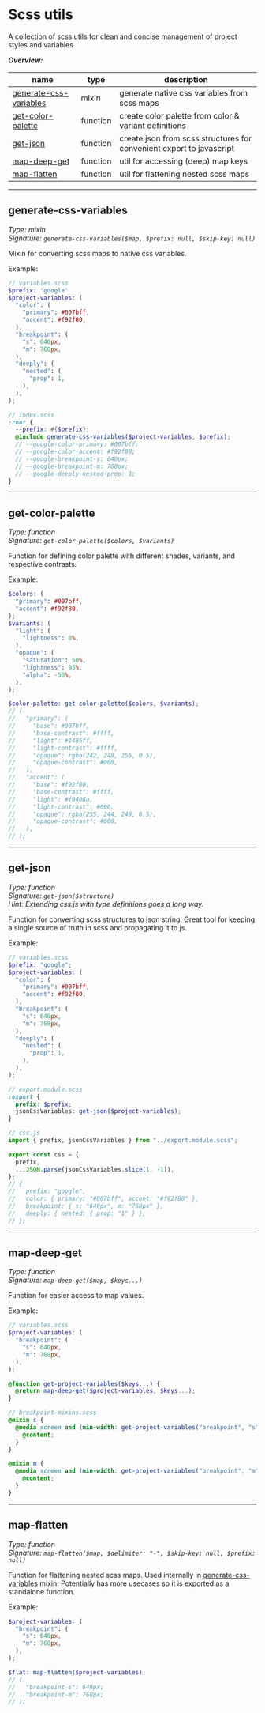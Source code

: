 # Scss utils

A collection of scss utils for clean and concise management of project styles and variables.

**_Overview:_**

| name                                              | type     | description                                                          |
| ------------------------------------------------- | -------- | -------------------------------------------------------------------- |
| [generate-css-variables](#generate-css-variables) | mixin    | generate native css variables from scss maps                         |
| [get-color-palette](#get-color-palette)           | function | create color palette from color & variant definitions                |
| [get-json](#get-json)                             | function | create json from scss structures for convenient export to javascript |
| [map-deep-get](#map-deep-get)                     | function | util for accessing (deep) map keys                                   |
| [map-flatten](#map-flatten)                       | function | util for flattening nested scss maps                                 |

---

## generate-css-variables

_Type: mixin  
Signature: `generate-css-variables($map, $prefix: null, $skip-key: null)`_

Mixin for converting scss maps to native css variables.

Example:

```scss
// variables.scss
$prefix: 'google'
$project-variables: (
  "color": (
    "primary": #007bff,
    "accent": #f92f80,
  ),
  "breakpoint": (
    "s": 640px,
    "m": 768px,
  ),
  "deeply": (
    "nested": (
      "prop": 1,
    ),
  ),
);
```

```scss
// index.scss
:root {
  --prefix: #{$prefix};
  @include generate-css-variables($project-variables, $prefix);
  // --google-color-primary: #007bff;
  // --google-color-accent: #f92f80;
  // --google-breakpoint-s: 640px;
  // --google-breakpoint-m: 768px;
  // --google-deeply-nested-prop: 1;
}
```

---

## get-color-palette

_Type: function  
Signature: `get-color-palette($colors, $variants)`_

Function for defining color palette with different shades, variants, and respective contrasts.

Example:

```scss
$colors: (
  "primary": #007bff,
  "accent": #f92f80,
);
$variants: (
  "light": (
    "lightness": 8%,
  ),
  "opaque": (
    "saturation": 50%,
    "lightness": 95%,
    "alpha": -50%,
  ),
);

$color-palette: get-color-palette($colors, $variants);
// (
//   "primary": (
//     "base": #007bff,
//     "base-contrast": #ffff,
//     "light": #1486ff,
//     "light-contrast": #ffff,
//     "opaque": rgba(242, 248, 255, 0.5),
//     "opaque-contrast": #000,
//   ),
//   "accent": (
//     "base": #f92f80,
//     "base-contrast": #ffff,
//     "light": #f9408a,
//     "light-contrast": #000,
//     "opaque": rgba(255, 244, 249, 0.5),
//     "opaque-contrast": #000,
//   ),
// );
```

---

## get-json

_Type: function  
Signature: `get-json($structure)`  
Hint: Extending css.js with type definitions goes a long way._

Function for converting scss structures to json string. Great tool for keeping a single source of truth in scss and propagating it to js.

Example:

```scss
// variables.scss
$prefix: "google";
$project-variables: (
  "color": (
    "primary": #007bff,
    "accent": #f92f80,
  ),
  "breakpoint": (
    "s": 640px,
    "m": 768px,
  ),
  "deeply": (
    "nested": (
      "prop": 1,
    ),
  ),
);
```

```scss
// export.module.scss
:export {
  prefix: $prefix;
  jsonCssVariables: get-json($project-variables);
}
```

```js
// css.js
import { prefix, jsonCssVariables } from "../export.module.scss";

export const css = {
  prefix,
  ...JSON.parse(jsonCssVariables.slice(1, -1)),
};
// {
//   prefix: "google",
//   color: { primary: "#007bff", accent: "#f92f80" },
//   breakpoint: { s: "640px", m: "768px" },
//   deeply: { nested: { prop: "1" } },
// };
```

---

## map-deep-get

_Type: function  
Signature: `map-deep-get($map, $keys...)`_

Function for easier access to map values.

Example:

```scss
// variables.scss
$project-variables: (
  "breakpoint": (
    "s": 640px,
    "m": 768px,
  ),
);

@function get-project-variables($keys...) {
  @return map-deep-get($project-variables, $keys...);
}
```

```scss
// breakpoint-mixins.scss
@mixin s {
  @media screen and (min-width: get-project-variables("breakpoint", "s")) {
    @content;
  }
}

@mixin m {
  @media screen and (min-width: get-project-variables("breakpoint", "m")) {
    @content;
  }
}
```

---

## map-flatten

_Type: function  
Signature: `map-flatten($map, $delimiter: "-", $skip-key: null, $prefix: null)`_

Function for flattening nested scss maps. Used internally in [generate-css-variables](#generate-css-variables) mixin. Potentially has more usecases so it is exported as a standalone function.

Example:

```scss
$project-variables: (
  "breakpoint": (
    "s": 640px,
    "m": 768px,
  ),
);

$flat: map-flatten($project-variables);
// (
//   "breakpoint-s": 640px;
//   "breakpoint-m": 768px;
// );
```
